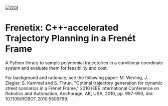 
[![DOI](https://zenodo.org/badge/676952944.svg)](https://zenodo.org/badge/latestdoi/676952944)



# Frenetix: C++-accelerated Trajectory Planning in a Frenét Frame

A Python library to sample polynomial trajectories in a curvilinear
coordinate system and evaluate them for feasibility and cost.

For background and rationale, see the following paper:
M. Werling, J. Ziegler, S. Kammel and S. Thrun, "Optimal trajectory generation for dynamic street scenarios in a Frenét Frame," 2010 IEEE International Conference on Robotics and Automation, Anchorage, AK, USA, 2010, pp. 987-993, doi: 10.1109/ROBOT.2010.5509799.

